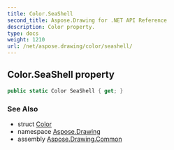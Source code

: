 ```yaml
---
title: Color.SeaShell
second_title: Aspose.Drawing for .NET API Reference
description: Color property. 
type: docs
weight: 1210
url: /net/aspose.drawing/color/seashell/
---
```

## Color.SeaShell property

```csharp
public static Color SeaShell { get; }
```

### See Also

* struct [Color](../)
* namespace [Aspose.Drawing](../../color/)
* assembly [Aspose.Drawing.Common](../../../)


